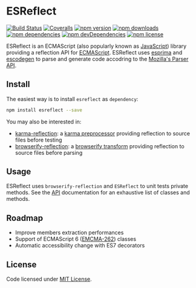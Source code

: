 # ESReflect
[![Build Status](https://img.shields.io/travis/yannickglt/esreflect.svg?style=flat-square)](https://travis-ci.org/yannickglt/esreflect)
[![Coveralls](https://img.shields.io/coveralls/yannickglt/esreflect.svg?branch=master)](https://coveralls.io/github/yannickglt/esreflect)
[![npm version](https://img.shields.io/npm/v/esreflect.svg?style=flat-square)](https://www.npmjs.org/package/esreflect)
[![npm downloads](https://img.shields.io/npm/dm/esreflect.svg?style=flat-square)](http://npm-stat.com/charts.html?package=esreflect&from=2015-08-01)
[![npm dependencies](https://img.shields.io/david/yannickglt/esreflect.svg)](https://david-dm.org/yannickglt/esreflect)
[![npm devDependencies](https://img.shields.io/david/dev/yannickglt/esreflect.svg)](https://david-dm.org/yannickglt/esreflect)
[![npm license](https://img.shields.io/npm/l/esreflect.svg)](https://www.npmjs.org/package/esreflect)

ESReflect is an ECMAScript (also popularly known as [JavaScript](https://en.wikipedia.org/wiki/JavaScript)) library providing a reflection API for [ECMAScript](http://www.ecma-international.org/publications/standards/Ecma-262.htm). ESReflect uses [esprima](https://github.com/jquery/esprima) and [escodegen](https://github.com/estools/escodegen) to parse and generate code accodring to the [Mozilla's Parser API](https://developer.mozilla.org/en/SpiderMonkey/Parser_API).

## Install
The easiest way is to install `esreflect` as `dependency`:
```sh
npm install esreflect --save
```

You may also be interested in:
- [karma-reflection](https://github.com/yannickglt/karma-reflection): a [karma preprocessor](http://karma-runner.github.io/0.13/config/preprocessors.html) providing reflection to source files before testing
- [browserify-reflection](https://github.com/yannickglt/browserify-reflection): a [browserify transform](https://github.com/substack/node-browserify#btransformtr-opts) providing reflection to source files before parsing

## Usage

ESReflect uses `browserify-reflection` and `ESReflect` to unit tests private methods.
See the [API](API.md) documentation for an exhaustive list of classes and methods.

## Roadmap
- Improve members extraction performances
- Support of ECMAScript 6 ([EMCMA-262](http://www.ecma-international.org/publications/standards/Ecma-262.htm)) classes
- Automatic accessibility change with ES7 decorators

## License
Code licensed under [MIT License](LICENSE).
